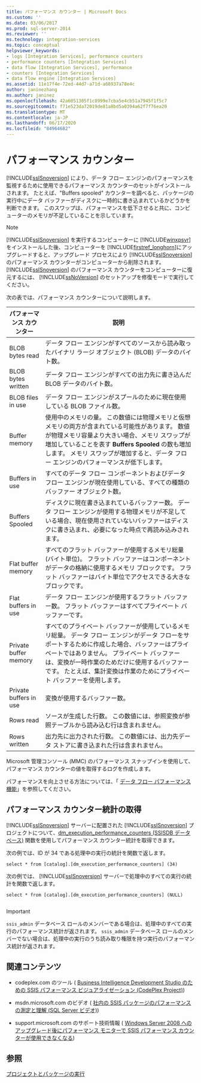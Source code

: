 ```yaml
---
title: パフォーマンス カウンター | Microsoft Docs
ms.custom: ''
ms.date: 03/06/2017
ms.prod: sql-server-2014
ms.reviewer: ''
ms.technology: integration-services
ms.topic: conceptual
helpviewer_keywords:
- logs [Integration Services], performance counters
- performance counters [Integration Services]
- data flow [Integration Services], performance
- counters [Integration Services]
- data flow engine [Integration Services]
ms.assetid: 11e17f4e-72ed-44d7-a71d-a68937a78e4c
author: janinezhang
ms.author: janinez
ms.openlocfilehash: 42a6051305f1c8999e7cba5e4cb51a7945f1f5c7
ms.sourcegitcommit: f71e523da72019de81a8bd5a0394a62f7f76ea20
ms.translationtype: MT
ms.contentlocale: ja-JP
ms.lasthandoff: 06/17/2020
ms.locfileid: "84964682"
---
```

# <a name="performance-counters"></a>パフォーマンス カウンター
  [!INCLUDE[ssISnoversion](../../includes/ssisnoversion-md.md)] により、データ フロー エンジンのパフォーマンスを監視するために使用できるパフォーマンス カウンターのセットがインストールされます。 たとえば、"Buffers spooled" カウンターを調べると、パッケージの実行中にデータ バッファーがディスクに一時的に書き込まれているかどうかを判断できます。 このスワップは、パフォーマンスを低下させると共に、コンピューターのメモリが不足していることを示しています。  
  
> [!NOTE]  
>  [!INCLUDE[ssISnoversion](../../includes/ssisnoversion-md.md)] を実行するコンピューターに [!INCLUDE[winxpsvr](../../includes/winxpsvr-md.md)]をインストールした後、コンピューターを [!INCLUDE[firstref_longhorn](../../includes/firstref-longhorn-md.md)]にアップグレードすると、アップグレード プロセスにより [!INCLUDE[ssISnoversion](../../includes/ssisnoversion-md.md)] のパフォーマンス カウンターがコンピューターから削除されます。 [!INCLUDE[ssISnoversion](../../includes/ssisnoversion-md.md)] のパフォーマンス カウンターをコンピューターに復元するには、 [!INCLUDE[ssNoVersion](../../includes/ssnoversion-md.md)] のセットアップを修復モードで実行してください。  
  
 次の表では、パフォーマンス カウンターについて説明します。  
  
|パフォーマンス カウンター|説明|  
|-------------------------|-----------------|  
|BLOB bytes read|データ フロー エンジンがすべてのソースから読み取ったバイナリ ラージ オブジェクト (BLOB) データのバイト数。|  
|BLOB bytes written|データ フロー エンジンがすべての出力先に書き込んだ BLOB データのバイト数。|  
|BLOB files in use|データ フロー エンジンがスプールのために現在使用している BLOB ファイル数。|  
|Buffer memory|使用中のメモリの量。 この数値には物理メモリと仮想メモリの両方が含まれている可能性があります。 数値が物理メモリ容量より大きい場合、メモリ スワップが増加していることを表す **Buffers Spooled** の数も増加します。 メモリ スワップが増加すると、データ フロー エンジンのパフォーマンスが低下します。|  
|Buffers in use|すべてのデータ フロー コンポーネントおよびデータ フロー エンジンが現在使用している、すべての種類のバッファー オブジェクト数。|  
|Buffers Spooled|ディスクに現在書き込まれているバッファー数。 データ フロー エンジンが使用する物理メモリが不足している場合、現在使用されていないバッファーはディスクに書き込まれ、必要になった時点で再読み込みされます。|  
|Flat buffer memory|すべてのフラット バッファーが使用するメモリ総量 (バイト単位)。 フラット バッファーはコンポーネントがデータの格納に使用するメモリ ブロックです。 フラット バッファーはバイト単位でアクセスできる大きなブロックです。|  
|Flat buffers in use|データ フロー エンジンが使用するフラット バッファー数。 フラット バッファーはすべてプライベート バッファーです。|  
|Private buffer memory|すべてのプライベート バッファーが使用しているメモリ総量。 データ フロー エンジンがデータ フローをサポートするために作成した場合、バッファーはプライベートではありません。 プライベート バッファーは、変換が一時作業のためだけに使用するバッファーです。 たとえば、集計変換は作業のためにプライベート バッファーを使用します。|  
|Private buffers in use|変換が使用するバッファー数。|  
|Rows read|ソースが生成した行数。 この数値には、参照変換が参照テーブルから読み込む行は含まれません。|  
|Rows written|出力先に出力された行数。 この数値には、出力先データ ストアに書き込まれた行は含まれません。|  
  
 Microsoft 管理コンソール (MMC) のパフォーマンス スナップインを使用して、パフォーマンス カウンターの値を取得するログを作成します。  
  
 パフォーマンスを向上させる方法については、「 [データ フロー パフォーマンス機能](../data-flow/data-flow-performance-features.md)」を参照してください。  
  
## <a name="obtain-performance-counter-statistics"></a>パフォーマンス カウンター統計の取得  
 [!INCLUDE[ssISnoversion](../../includes/ssisnoversion-md.md)] サーバーに配置された [!INCLUDE[ssISnoversion](../../includes/ssisnoversion-md.md)] プロジェクトについて、[dm_execution_performance_counters (SSISDB データベース)](/sql/integration-services/functions-dm-execution-performance-counters) 関数を使用してパフォーマンス カウンター統計を取得できます。  
  
 次の例では、ID が 34 である処理中の実行の統計を関数で返します。  
  
```  
select * from [catalog].[dm_execution_performance_counters] (34)  
```  
  
 次の例では、 [!INCLUDE[ssISnoversion](../../includes/ssisnoversion-md.md)] サーバーで処理中のすべての実行の統計を関数で返します。  
  
```  
select * from [catalog].[dm_execution_performance_counters] (NULL)  
  
```  
  
> [!IMPORTANT]  
>  `ssis_admin` データベース ロールのメンバーである場合は、処理中のすべての実行のパフォーマンス統計が返されます。  `ssis_admin` データベース ロールのメンバーでない場合は、処理中の実行のうち読み取り権限を持つ実行のパフォーマンス統計が返されます。  
  
## <a name="related-content"></a>関連コンテンツ  
  
-   codeplex.com のツール ( [Business Intelligence Development Studio のための SSIS パフォーマンス ビジュアライゼーション (CodePlex Project)](https://go.microsoft.com/fwlink/?LinkId=146626))  
  
-   msdn.microsoft.com のビデオ ( [社内の SSIS パッケージのパフォーマンスの測定と理解 (SQL Server ビデオ)](https://go.microsoft.com/fwlink/?LinkId=150497))  
  
-   support.microsoft.com のサポート技術情報 ( [Windows Server 2008 へのアップグレード後にパフォーマンス モニターで SSIS パフォーマンス カウンターが使用できなくなる](https://go.microsoft.com/fwlink/?LinkId=235319))  
  
## <a name="see-also"></a>参照  
 [プロジェクトとパッケージの実行](../packages/run-integration-services-ssis-packages.md)  
  
  
